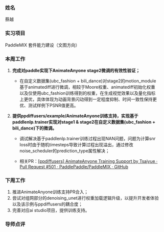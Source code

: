 ### 姓名

蔡越

### 实习项目

PaddleMIX 套件能力建设（文图方向）

### 本周工作

1. **完成对paddle实现下AnimateAnyone stage2微调的有效性验证；**
   
   - 在自定义数据集(ubc_fashion + bili_dance)对stage2的motion_module基于animatediff进行微调，相较于Moore权重、animatediff初始化权重以及仅使用ubc_fashion训练得到的权重，在生成视觉效果以及量化指标上更优，具体体现为动画背景闪动得到一定程度抑制、时间一致性保持更优、测试样例下PSNR值更高。

2. **提供ppdiffusers/example/AnimateAnyone训练支持，实现基于paddlenlp.trainer实现对stage1 & stage2在自定义数据集(ubc_fashion + bili_dance)下的微调。**
   
   - 调试解决基于paddlenlp.trainer训练过程出现NAN问题，问题为计算snr loss时由于随机timesteps导致计算过程出现溢出，通过修改noise_scheduler的prediction_type属性解决；
   
   - 相关PR：[[ppdiffusers] AnimateAnyone Training Support by Tsaiyue · Pull Request #501 · PaddlePaddle/PaddleMIX · GitHub](https://github.com/PaddlePaddle/PaddleMIX/pull/501)

### 下周工作

1. 推进AnimateAnyone训练支持PR合入；
2. 尝试对组网部分的denoising_unet进行权重加载逻辑升级，以提升开发者体验以及该示例与ppdiffusers的耦合度；
3. 完善对应ai studio项目，提供训练支持。 

### 导师点评